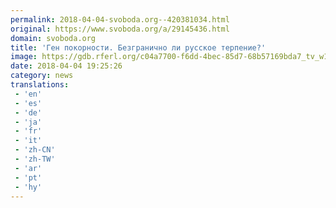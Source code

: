 ```yaml
---
permalink: 2018-04-04-svoboda.org--420381034.html
original: https://www.svoboda.org/a/29145436.html
domain: svoboda.org
title: 'Ген покорности. Безгранично ли русское терпение?'
image: https://gdb.rferl.org/c04a7700-f6dd-4bec-85d7-68b57169bda7_tv_w1200_r1_s.jpg
date: 2018-04-04 19:25:26
category: news
translations: 
 - 'en'
 - 'es'
 - 'de'
 - 'ja'
 - 'fr'
 - 'it'
 - 'zh-CN'
 - 'zh-TW'
 - 'ar'
 - 'pt'
 - 'hy'
---
```


